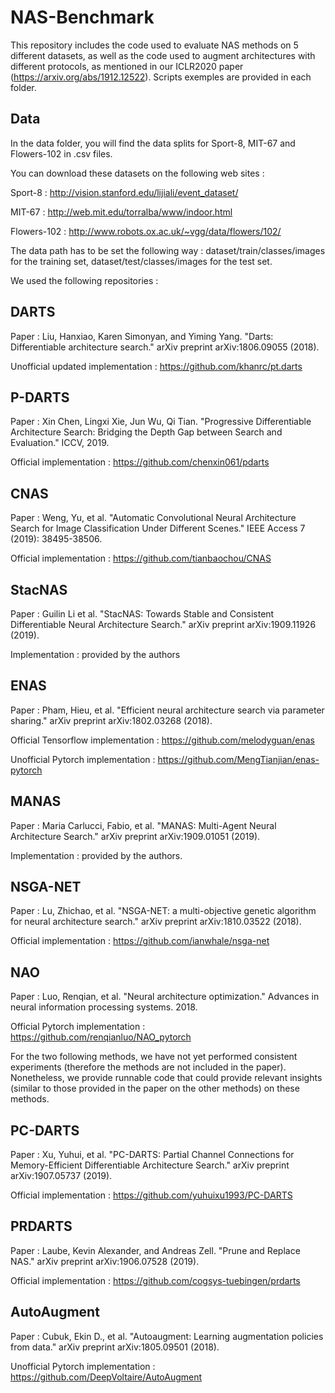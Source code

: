 # NAS-Benchmark

This repository includes the code used to evaluate NAS methods on 5 different datasets, as well as the code used to augment architectures with different protocols, as mentioned in our ICLR2020 paper (https://arxiv.org/abs/1912.12522). Scripts exemples are provided in each folder.

## Data

In the data folder, you will find the data splits for Sport-8, MIT-67 and Flowers-102 in .csv files.

You can download these datasets on the following web sites :

Sport-8 : http://vision.stanford.edu/lijiali/event_dataset/

MIT-67 : http://web.mit.edu/torralba/www/indoor.html

Flowers-102 : http://www.robots.ox.ac.uk/~vgg/data/flowers/102/

The data path has to be set the following way : dataset/train/classes/images for the training set, dataset/test/classes/images for the test set.

We used the following repositories :

## DARTS
Paper : Liu, Hanxiao, Karen Simonyan, and Yiming Yang. "Darts: Differentiable architecture search." arXiv preprint arXiv:1806.09055 (2018). 

Unofficial updated implementation : https://github.com/khanrc/pt.darts

## P-DARTS
Paper : Xin Chen, Lingxi Xie, Jun Wu, Qi Tian. "Progressive Differentiable Architecture Search: Bridging the Depth Gap between Search and Evaluation." ICCV, 2019.

Official implementation : https://github.com/chenxin061/pdarts

## CNAS
Paper : Weng, Yu, et al. "Automatic Convolutional Neural Architecture Search for Image Classification Under Different Scenes." IEEE Access 7 (2019): 38495-38506.

Official implementation : https://github.com/tianbaochou/CNAS

## StacNAS
Paper : Guilin Li et al. "StacNAS: Towards Stable and Consistent Differentiable Neural Architecture Search." 	arXiv preprint  arXiv:1909.11926 (2019).

Implementation : provided by the authors

## ENAS
Paper : Pham, Hieu, et al. "Efficient neural architecture search via parameter sharing." arXiv preprint arXiv:1802.03268 (2018).

Official Tensorflow implementation : https://github.com/melodyguan/enas

Unofficial Pytorch implementation : https://github.com/MengTianjian/enas-pytorch

## MANAS 
Paper : Maria Carlucci, Fabio, et al. "MANAS: Multi-Agent Neural Architecture Search." arXiv preprint arXiv:1909.01051 (2019).

Implementation : provided by the authors. 

## NSGA-NET
Paper : Lu, Zhichao, et al. "NSGA-NET: a multi-objective genetic algorithm for neural architecture search." arXiv preprint arXiv:1810.03522 (2018).

Official implementation : https://github.com/ianwhale/nsga-net

## NAO 
Paper : Luo, Renqian, et al. "Neural architecture optimization." Advances in neural information processing systems. 2018.

Official Pytorch implementation : https://github.com/renqianluo/NAO_pytorch


For the two following methods, we have not yet performed consistent experiments (therefore the methods are not included in the paper). Nonetheless, we provide runnable code that could provide relevant insights (similar to those provided in the paper on the other methods) on these methods.

## PC-DARTS 
Paper : Xu, Yuhui, et al. "PC-DARTS: Partial Channel Connections for Memory-Efficient Differentiable Architecture Search." arXiv preprint arXiv:1907.05737 (2019).

Official implementation : https://github.com/yuhuixu1993/PC-DARTS

## PRDARTS
Paper : Laube, Kevin Alexander, and Andreas Zell. "Prune and Replace NAS." arXiv preprint arXiv:1906.07528 (2019).

Official implementation : https://github.com/cogsys-tuebingen/prdarts

## AutoAugment
Paper : Cubuk, Ekin D., et al. "Autoaugment: Learning augmentation policies from data." arXiv preprint arXiv:1805.09501 (2018).

Unofficial Pytorch implementation : https://github.com/DeepVoltaire/AutoAugment

